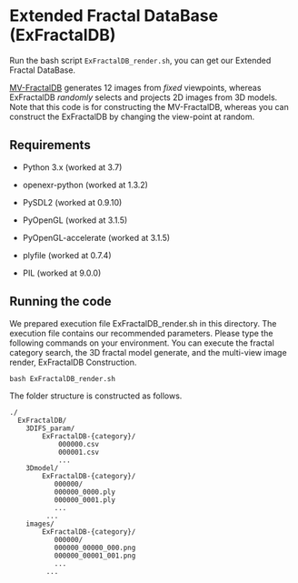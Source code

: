 # Extended Fractal DataBase (ExFractalDB)
Run the bash script ```ExFractalDB_render.sh```, you can get our Extended Fractal DataBase.

[MV-FractalDB](https://ryosuke-yamada.github.io/Multi-view-Fractal-DataBase/) generates 12 images from _fixed_ viewpoints,
whereas ExFractalDB _randomly_ selects and projects 2D images from 3D models.
Note that this code is for constructing the MV-FractalDB, whereas you can construct the ExFractalDB by changing the view-point at random.

## Requirements

* Python 3.x (worked at 3.7)

* openexr-python (worked at 1.3.2)

* PySDL2 (worked at 0.9.10)

* PyOpenGL (worked at 3.1.5)

* PyOpenGL-accelerate (worked at 3.1.5)

* plyfile (worked at 0.7.4)

* PIL (worked at 9.0.0)

## Running the code

We prepared execution file ExFractalDB_render.sh in this directory. 
The execution file contains our recommended parameters. 
Please type the following commands on your environment. 
You can execute the fractal category search, the 3D fractal model generate, and the multi-view image render, ExFractalDB Construction.

```bash ExFractalDB_render.sh```

The folder structure is constructed as follows.

```misc
./
  ExFractalDB/
    3DIFS_param/
        ExFractalDB-{category}/
            000000.csv
            000001.csv
            ...
    3Dmodel/
        ExFractalDB-{category}/
           000000/
           000000_0000.ply
           000000_0001.ply
           ...
         ...
    images/
        ExFractalDB-{category}/
           000000/
           000000_00000_000.png
           000000_00001_001.png
           ...
         ...
```
